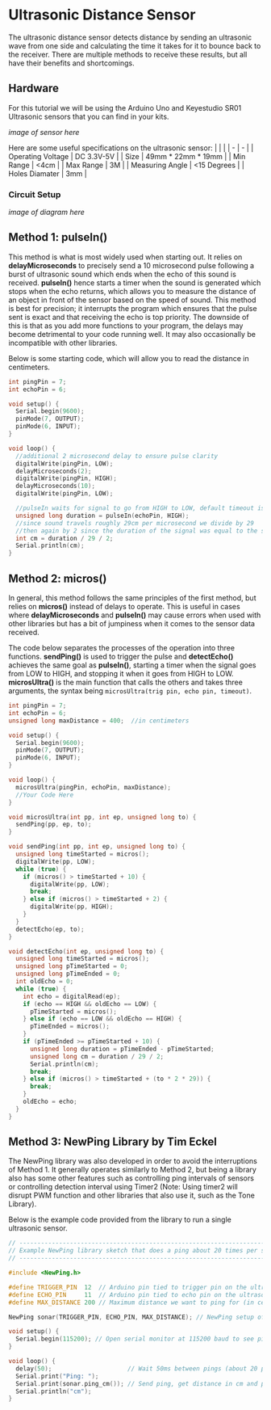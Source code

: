 # Ultrasonic Distance Sensor
The ultrasonic distance sensor detects distance by sending an ultrasonic wave from one side and calculating the time it takes for it to bounce back to the receiver. There are multiple methods to receive these results, but all have their benefits and shortcomings.
## Hardware
For this tutorial we will be using the Arduino Uno and Keyestudio SR01 Ultrasonic sensors that you can find in your kits.

*image of sensor here*

Here are some useful specifications on the ultrasonic sensor:
| | |
| - | - |
| Operating Voltage | DC 3.3V-5V |
| Size | 49mm * 22mm * 19mm |
| Min Range | <4cm |
| Max Range | 3M |
| Measuring Angle | <15 Degrees |
| Holes Diamater | 3mm |

### Circuit Setup

*image of diagram here*

## Method 1: pulseIn()

This method is what is most widely used when starting out. It relies on **delayMicroseconds** to precisely send a 10 microsecond pulse following a burst of ultrasonic sound which ends when the echo of this sound is received. **pulseIn()** hence starts a timer when the sound is generated which stops when the echo returns, which allows you to measure the distance of an object in front of the sensor based on the speed of sound. This method is best for precision; it interrupts the program which ensures that the pulse sent is exact and that receiving the echo is top priority. The downside of this is that as you add more functions to your program, the delays may become detrimental to your code running well. It may also occasionally be incompatible with other libraries.

Below is some starting code, which will allow you to read the distance in centimeters.

```C++
int pingPin = 7;
int echoPin = 6;

void setup() {
  Serial.begin(9600);
  pinMode(7, OUTPUT);
  pinMode(6, INPUT);
}

void loop() {
  //additional 2 microsecond delay to ensure pulse clarity
  digitalWrite(pingPin, LOW);
  delayMicroseconds(2);
  digitalWrite(pingPin, HIGH);
  delayMicroseconds(10);
  digitalWrite(pingPin, LOW);

  //pulseIn waits for signal to go from HIGH to LOW, default timeout is 1000000
  unsigned long duration = pulseIn(echoPin, HIGH);
  //since sound travels roughly 29cm per microsecond we divide by 29
  //then again by 2 since the duration of the signal was equal to the sound traveling outward and back
  int cm = duration / 29 / 2;
  Serial.println(cm);
}
```

## Method 2: micros()

In general, this method follows the same principles of the first method, but relies on **micros()** instead of delays to operate. This is useful in cases where **delayMicroseconds** and **pulseIn()** may cause errors when used with other libraries but has a bit of jumpiness when it comes to the sensor data received.

The code below separates the processes of the operation into three functions. **sendPing()** is used to trigger the pulse and **detectEcho()** achieves the same goal as **pulseIn()**, starting a timer when the signal goes from LOW to HIGH, and stopping it when it goes from HIGH to LOW. **microsUltra()** is the main function that calls the others and takes three arguments, the syntax being ```microsUltra(trig pin, echo pin, timeout)```.

```C++
int pingPin = 7;
int echoPin = 6;
unsigned long maxDistance = 400;  //in centimeters

void setup() {
  Serial.begin(9600);
  pinMode(7, OUTPUT);
  pinMode(6, INPUT);
}

void loop() {
  microsUltra(pingPin, echoPin, maxDistance);
  //Your Code Here
}

void microsUltra(int pp, int ep, unsigned long to) {
  sendPing(pp, ep, to);
}

void sendPing(int pp, int ep, unsigned long to) {
  unsigned long timeStarted = micros();
  digitalWrite(pp, LOW);
  while (true) {
    if (micros() > timeStarted + 10) {
      digitalWrite(pp, LOW);
      break;
    } else if (micros() > timeStarted + 2) {
      digitalWrite(pp, HIGH);
    }
  }
  detectEcho(ep, to);
}

void detectEcho(int ep, unsigned long to) {
  unsigned long timeStarted = micros();
  unsigned long pTimeStarted = 0;
  unsigned long pTimeEnded = 0;
  int oldEcho = 0;
  while (true) {
    int echo = digitalRead(ep);
    if (echo == HIGH && oldEcho == LOW) {
      pTimeStarted = micros();
    } else if (echo == LOW && oldEcho == HIGH) {
      pTimeEnded = micros();
    }
    if (pTimeEnded >= pTimeStarted + 10) {
      unsigned long duration = pTimeEnded - pTimeStarted;
      unsigned long cm = duration / 29 / 2;
      Serial.println(cm);
      break;
    } else if (micros() > timeStarted + (to * 2 * 29)) {
      break;
    }
    oldEcho = echo;
  }
}
```

## Method 3: NewPing Library by Tim Eckel

The NewPing library was also developed in order to avoid the interruptions of Method 1. It generally operates similarly to Method 2, but being a library also has some other features such as controlling ping intervals of sensors or controlling detection interval using Timer2 (Note: Using timer2 will disrupt PWM function and other libraries that also use it, such as the Tone Library).

Below is the example code provided from the library to run a single ultrasonic sensor.

```C++
// ---------------------------------------------------------------------------
// Example NewPing library sketch that does a ping about 20 times per second.
// ---------------------------------------------------------------------------

#include <NewPing.h>

#define TRIGGER_PIN  12  // Arduino pin tied to trigger pin on the ultrasonic sensor.
#define ECHO_PIN     11  // Arduino pin tied to echo pin on the ultrasonic sensor.
#define MAX_DISTANCE 200 // Maximum distance we want to ping for (in centimeters). Maximum sensor distance is rated at 400-500cm.

NewPing sonar(TRIGGER_PIN, ECHO_PIN, MAX_DISTANCE); // NewPing setup of pins and maximum distance.

void setup() {
  Serial.begin(115200); // Open serial monitor at 115200 baud to see ping results.
}

void loop() {
  delay(50);                     // Wait 50ms between pings (about 20 pings/sec). 29ms should be the shortest delay between pings.
  Serial.print("Ping: ");
  Serial.print(sonar.ping_cm()); // Send ping, get distance in cm and print result (0 = outside set distance range)
  Serial.println("cm");
}
```
